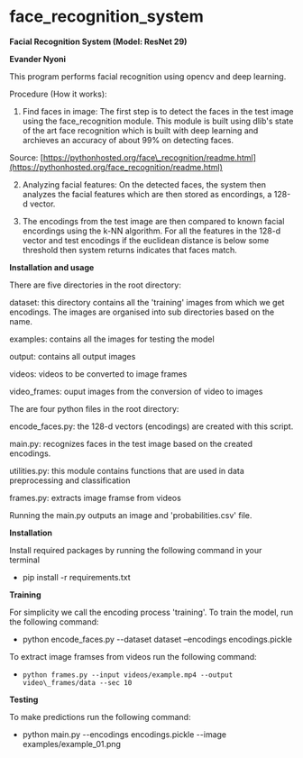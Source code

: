 # face_recognition_system

**Facial Recognition System (Model: ResNet 29)**

**Evander Nyoni**

This program performs facial recognition using opencv and deep learning.

Procedure (How it works):

1) Find faces in image: The first step is to detect the faces in the test image using the face\_recognition module. This module is built using dlib&#39;s state of the art face recognition which is built with deep learning and archieves an accuracy of about 99% on detecting faces.

Source: [https://pythonhosted.org/face\_recognition/readme.html](https://pythonhosted.org/face_recognition/readme.html)

2) Analyzing facial features: On the detected faces, the system then analyzes the facial features which are then stored as encordings, a 128-d vector.

3) The encodings from the test image are then compared to known facial encordings using the k-NN algorithm. For all the features in the 128-d vector and test encodings if the euclidean distance is below some threshold then system returns indicates that faces match.

**Installation and usage**

There are five directories in the root directory:

dataset: this directory contains all the &#39;training&#39; images from which we get encodings. The images are organised into sub directories based on the name.

examples: contains all the images for testing the model

output: contains all output images

videos: videos to be converted to image frames

video\_frames: ouput images from the conversion of video to images

The are four python files in the root directory:

encode\_faces.py: the 128-d vectors (encodings) are created with this script.

main.py: recognizes faces in the test image based on the created encodings.

utilities.py: this module contains functions that are used in data preprocessing and classification

frames.py: extracts image framse from videos

Running the main.py outputs an image and &#39;probabilities.csv&#39;  file.

**Installation**

Install required packages by running the following command in your terminal

- pip install -r  requirements.txt

**Training**

For simplicity we call the encoding process &#39;training&#39;. To train the model, run the following command:

- python encode\_faces.py  --dataset dataset  –encodings  encodings.pickle

To extract image framses from videos run the following command:

-     python frames.py --input videos/example.mp4 --output video\_frames/data --sec 10

**Testing**

To make predictions run the following command:

- python main.py --encodings encodings.pickle --image examples/example\_01.png
